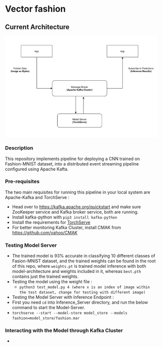 # Vector fashion

## Current Architecture

![Pipeline 0.1](https://github.com/venkateshtata/Fashion-Vector/blob/main/model_arch.png)

### Description

This repository implements pipeline for deploying a CNN trained on Fashion-MNIST dataset, into a distributed event streaming pipeline configured using Apache Kafta.



### Pre-requisites

The two main requisites for running this pipeline in your local system are Apache-Kafka and TorchServe :

* Head over to https://kafka.apache.org/quickstart and make sure ZooKeeper service and Kafka broker service, both are running.
* Install kafka-python with `pip3 install kafka-python`
* Install the requirements for [TorchServe](https://github.com/pytorch/serve)
* For better monitoring Kafka Cluster, install CMAK from https://github.com/yahoo/CMAK

### Testing Model Server

* The trained model is 93% accurate in classifying 10 different classes of Fasion-MNIST dataset, and the trained weights can be found in the root of this repo, where `weights.pt` is trained model inference with both model-architecture and weights included in it, whereas `best.pth` contains just the trained weights.
* Testing the model using the weight file :
  * `python3 test_model.py 4 (where x is an index of image within the test dataset, change for testing with different image)`
*  Testing the Model Server with Inference Endpoint :
  * First you need `cd` into Inference_Server directory, and run the below command to start the Model-Server.
  * `torchserve --start --model-store model_store --models fashion=model_store/fashion.mar`

### Interacting with the Model through Kafka Cluster

* 
